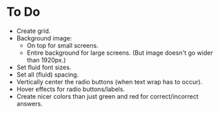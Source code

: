 # To Do

- Create grid.
- Background image:
  - On top for small screens.
  - Entire background for large screens. (But image doesn't go wider than 1920px.)
- Set fluid font sizes.
- Set all (fluid) spacing.
- Vertically center the radio buttons (when text wrap has to occur).
- Hover effects for radio buttons/labels.
- Create nicer colors than just green and red for correct/incorrect answers.